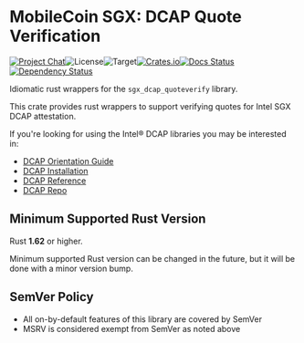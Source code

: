 # MobileCoin SGX: DCAP Quote Verification

[![Project Chat][chat-image]][chat-link]<!--
-->![License][license-image]<!--
-->![Target][target-image]<!--
-->[![Crates.io][crate-image]][crate-link]<!--
-->[![Docs Status][docs-image]][docs-link]<!--
-->[![Dependency Status][deps-image]][deps-link]

Idiomatic rust wrappers for the `sgx_dcap_quoteverify` library.

This crate provides rust wrappers to support verifying quotes for Intel SGX DCAP
attestation.

If you're looking for using the Intel&reg; DCAP libraries you may be interested
in:

- [DCAP Orientation Guide][dcap-orientation-guide]
- [DCAP Installation][dcap-installation]
- [DCAP Reference][dcap-reference]
- [DCAP Repo][dcap-repo]

## Minimum Supported Rust Version

Rust **1.62** or higher.

Minimum supported Rust version can be changed in the future, but it will be done with a minor version bump.

## SemVer Policy

- All on-by-default features of this library are covered by SemVer
- MSRV is considered exempt from SemVer as noted above

[chat-image]: https://img.shields.io/discord/844353360348971068?style=flat-square
[chat-link]: https://mobilecoin.chat
[license-image]: https://img.shields.io/crates/l/mc-sgx-dcap-quoteverify?style=flat-square
[target-image]: https://img.shields.io/badge/target-x86__64-blue?style=flat-square
[crate-image]: https://img.shields.io/crates/v/mc-sgx-dcap-quoteverify.svg?style=flat-square
[crate-link]: https://crates.io/crates/mc-sgx-dcap-quoteverify
[docs-image]: https://img.shields.io/docsrs/mc-sgx-dcap-quoteverify?style=flat-square
[docs-link]: https://docs.rs/crate/mc-sgx-dcap-quoteverify
[deps-image]: https://deps.rs/crate/mc-sgx-dcap-quoteverify/0.3.0/status.svg?style=flat-square
[deps-link]: https://deps.rs/crate/mc-sgx-dcap-quoteverify/0.3.0

[dcap-reference]: <https://download.01.org/intel-sgx/latest/dcap-latest/linux/docs/Intel_SGX_ECDSA_QuoteLibReference_DCAP_API.pdf>
[dcap-repo]: <https://github.com/intel/SGXDataCenterAttestationPrimitives>
[dcap-installation]: <https://www.intel.com/content/www/us/en/developer/articles/guide/intel-software-guard-extensions-data-center-attestation-primitives-quick-install-guide.html>
[dcap-orientation-guide]: <https://www.intel.com/content/www/us/en/developer/articles/guide/intel-software-guard-extensions-data-center-attestation-primitives-quick-install-guide.html>

